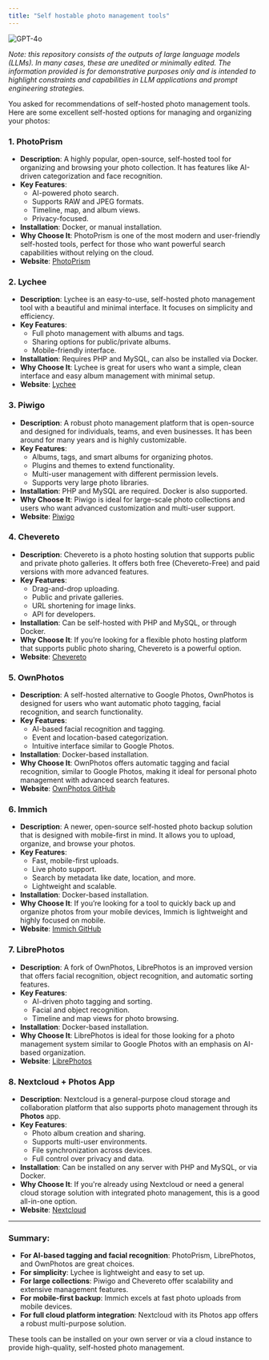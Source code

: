 ```yaml
---
title: "Self hostable photo management tools"
---
```

![GPT-4o](https://img.shields.io/badge/GPT--4o-3333FF?style=for-the-badge&logo=openai&logoColor=white)



*Note: this repository consists of the outputs of large language models (LLMs). In many cases, these are unedited or minimally edited. The information provided is for demonstrative purposes only and is intended to highlight constraints and capabilities in LLM applications and prompt engineering strategies.*


You asked for recommendations of self-hosted photo management tools. Here are some excellent self-hosted options for managing and organizing your photos:

### 1. **PhotoPrism**
   - **Description**: A highly popular, open-source, self-hosted tool for organizing and browsing your photo collection. It has features like AI-driven categorization and face recognition.
   - **Key Features**:
     - AI-powered photo search.
     - Supports RAW and JPEG formats.
     - Timeline, map, and album views.
     - Privacy-focused.
   - **Installation**: Docker, or manual installation.
   - **Why Choose It**: PhotoPrism is one of the most modern and user-friendly self-hosted tools, perfect for those who want powerful search capabilities without relying on the cloud.
   - **Website**: [PhotoPrism](https://photoprism.app/)

### 2. **Lychee**
   - **Description**: Lychee is an easy-to-use, self-hosted photo management tool with a beautiful and minimal interface. It focuses on simplicity and efficiency.
   - **Key Features**:
     - Full photo management with albums and tags.
     - Sharing options for public/private albums.
     - Mobile-friendly interface.
   - **Installation**: Requires PHP and MySQL, can also be installed via Docker.
   - **Why Choose It**: Lychee is great for users who want a simple, clean interface and easy album management with minimal setup.
   - **Website**: [Lychee](https://lycheeorg.github.io/)

### 3. **Piwigo**
   - **Description**: A robust photo management platform that is open-source and designed for individuals, teams, and even businesses. It has been around for many years and is highly customizable.
   - **Key Features**:
     - Albums, tags, and smart albums for organizing photos.
     - Plugins and themes to extend functionality.
     - Multi-user management with different permission levels.
     - Supports very large photo libraries.
   - **Installation**: PHP and MySQL are required. Docker is also supported.
   - **Why Choose It**: Piwigo is ideal for large-scale photo collections and users who want advanced customization and multi-user support.
   - **Website**: [Piwigo](https://piwigo.org/)

### 4. **Chevereto**
   - **Description**: Chevereto is a photo hosting solution that supports public and private photo galleries. It offers both free (Chevereto-Free) and paid versions with more advanced features.
   - **Key Features**:
     - Drag-and-drop uploading.
     - Public and private galleries.
     - URL shortening for image links.
     - API for developers.
   - **Installation**: Can be self-hosted with PHP and MySQL, or through Docker.
   - **Why Choose It**: If you’re looking for a flexible photo hosting platform that supports public photo sharing, Chevereto is a powerful option.
   - **Website**: [Chevereto](https://chevereto.com/)

### 5. **OwnPhotos**
   - **Description**: A self-hosted alternative to Google Photos, OwnPhotos is designed for users who want automatic photo tagging, facial recognition, and search functionality.
   - **Key Features**:
     - AI-based facial recognition and tagging.
     - Event and location-based categorization.
     - Intuitive interface similar to Google Photos.
   - **Installation**: Docker-based installation.
   - **Why Choose It**: OwnPhotos offers automatic tagging and facial recognition, similar to Google Photos, making it ideal for personal photo management with advanced search features.
   - **Website**: [OwnPhotos GitHub](https://github.com/hooram/ownphotos)

### 6. **Immich**
   - **Description**: A newer, open-source self-hosted photo backup solution that is designed with mobile-first in mind. It allows you to upload, organize, and browse your photos.
   - **Key Features**:
     - Fast, mobile-first uploads.
     - Live photo support.
     - Search by metadata like date, location, and more.
     - Lightweight and scalable.
   - **Installation**: Docker-based installation.
   - **Why Choose It**: If you’re looking for a tool to quickly back up and organize photos from your mobile devices, Immich is lightweight and highly focused on mobile.
   - **Website**: [Immich GitHub](https://github.com/alextran1502/immich)

### 7. **LibrePhotos**
   - **Description**: A fork of OwnPhotos, LibrePhotos is an improved version that offers facial recognition, object recognition, and automatic sorting features.
   - **Key Features**:
     - AI-driven photo tagging and sorting.
     - Facial and object recognition.
     - Timeline and map views for photo browsing.
   - **Installation**: Docker-based installation.
   - **Why Choose It**: LibrePhotos is ideal for those looking for a photo management system similar to Google Photos with an emphasis on AI-based organization.
   - **Website**: [LibrePhotos](https://github.com/LibrePhotos/librephotos)

### 8. **Nextcloud + Photos App**
   - **Description**: Nextcloud is a general-purpose cloud storage and collaboration platform that also supports photo management through its **Photos** app.
   - **Key Features**:
     - Photo album creation and sharing.
     - Supports multi-user environments.
     - File synchronization across devices.
     - Full control over privacy and data.
   - **Installation**: Can be installed on any server with PHP and MySQL, or via Docker.
   - **Why Choose It**: If you're already using Nextcloud or need a general cloud storage solution with integrated photo management, this is a good all-in-one option.
   - **Website**: [Nextcloud](https://nextcloud.com/)

---

### Summary:
- **For AI-based tagging and facial recognition**: PhotoPrism, LibrePhotos, and OwnPhotos are great choices.
- **For simplicity**: Lychee is lightweight and easy to set up.
- **For large collections**: Piwigo and Chevereto offer scalability and extensive management features.
- **For mobile-first backup**: Immich excels at fast photo uploads from mobile devices.
- **For full cloud platform integration**: Nextcloud with its Photos app offers a robust multi-purpose solution.

These tools can be installed on your own server or via a cloud instance to provide high-quality, self-hosted photo management.
